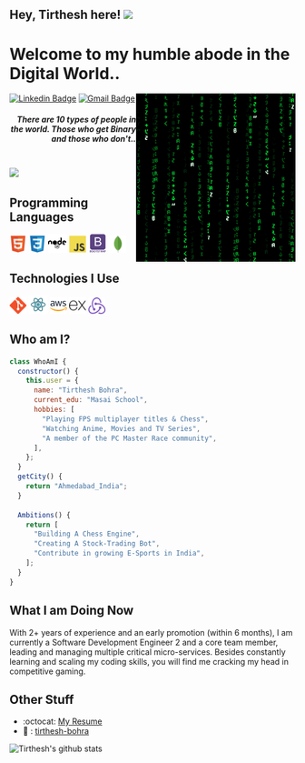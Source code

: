 ## Hey, Tirthesh here! <img src="https://media.giphy.com/media/hvRJCLFzcasrR4ia7z/giphy.gif" width="25px">

<h1>Welcome to my humble abode in the Digital World..</h1>

<img src = "https://github.com/tirthesh-bohra/tirthesh-bohra/blob/main/images/matrix.gif" alt = 'Awesome Matrix Code' align='right'/>

[![Linkedin Badge](https://img.shields.io/badge/-tirthesh-blue?style=flat-square&logo=Linkedin&logoColor=white&link=https://www.linkedin.com/in/tirtheshbohra)](https://www.linkedin.com/in/tirtheshbohra) [![Gmail Badge](https://img.shields.io/badge/-tirthesh.bohra@gmail.com-c14438?style=flat-square&logo=Gmail&logoColor=white&link=mailto:tirthesh.bohra@gmail.com)](mailto:tirthesh.bohra@gmail.com)

##### <div style="text-align: right; padding-bottom: 20px">There are 10 types of people in the world. Those who get Binary and those who don't.. </div>

<img src = "https://github-readme-stats.vercel.app/api/top-langs/?username=tirthesh-bohra&layout=compact">

## Programming Languages

<img src = 'https://github.com/tirthesh-bohra/tirthesh-bohra/blob/main/images/html.svg' width='30'/> <img src = 'https://github.com/tirthesh-bohra/tirthesh-bohra/blob/main/images/css.svg' width='30'/> <img src = 'https://github.com/tirthesh-bohra/tirthesh-bohra/blob/main/images/nodejs.svg' width='33'/> <img src = 'https://github.com/tirthesh-bohra/tirthesh-bohra/blob/main/images/js.svg' width='30'/> <img src = 'https://github.com/tirthesh-bohra/tirthesh-bohra/blob/main/images/bootstrap.svg' width='33'/> <img src = 'https://github.com/tirthesh-bohra/tirthesh-bohra/blob/main/images/mongo.svg' width='30'/>

## Technologies I Use

<img src = 'https://github.com/tirthesh-bohra/tirthesh-bohra/blob/main/images/git.svg' width='30'/> <img src = 'https://github.com/tirthesh-bohra/tirthesh-bohra/blob/main/images/react.svg' width='33'/> <img src = 'https://github.com/tirthesh-bohra/tirthesh-bohra/blob/main/images/aws.svg' width='30'/> <img src = 'https://github.com/tirthesh-bohra/tirthesh-bohra/blob/main/images/expressjs.svg' width='30'/> <img src = 'https://github.com/tirthesh-bohra/tirthesh-bohra/blob/main/images/redux.svg' width='30'/>

## Who am I?

```javascript
class WhoAmI {
  constructor() {
    this.user = {
      name: "Tirthesh Bohra",
      current_edu: "Masai School",
      hobbies: [
        "Playing FPS multiplayer titles & Chess",
        "Watching Anime, Movies and TV Series",
        "A member of the PC Master Race community",
      ],
    };
  }
  getCity() {
    return "Ahmedabad_India";
  }

  Ambitions() {
    return [
      "Building A Chess Engine",
      "Creating A Stock-Trading Bot",
      "Contribute in growing E-Sports in India",
    ];
  }
}
```

## What I am Doing Now

With 2+ years of experience and an early promotion (within 6 months), I am currently a Software Development Engineer 2 and a core team member, leading and managing multiple critical micro-services. Besides constantly learning and scaling my coding skills, you will find me cracking my head in competitive gaming.

## Other Stuff

- :octocat: [My Resume](https://drive.google.com/file/d/1nrZZ9htWuMaMDwwrVL2mzTZ05VzY2wVD/view?usp=sharing)
- 💼 : [tirthesh-bohra](https://tirthesh-b.vercel.app)

![Tirthesh's github stats](https://github-readme-stats.vercel.app/api?username=tirthesh-bohra&show_icons=true&hide=[%22issues%22])
